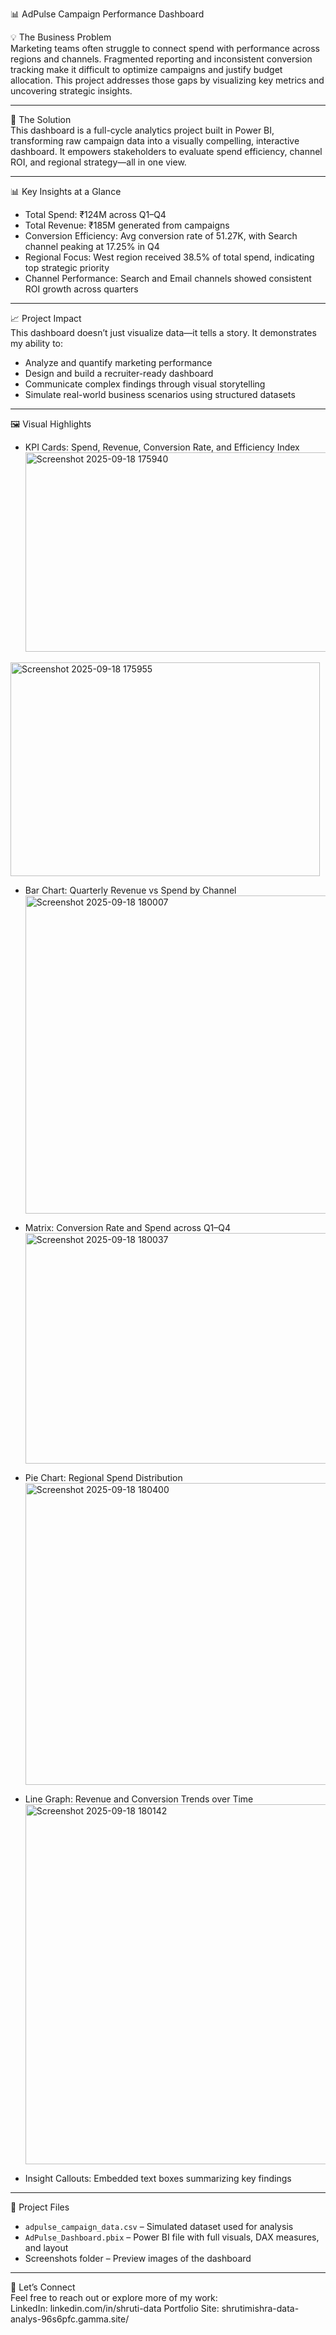  📊 AdPulse Campaign Performance Dashboard

💡 The Business Problem  
Marketing teams often struggle to connect spend with performance across regions and channels. Fragmented reporting and inconsistent conversion tracking make it difficult to optimize campaigns and justify budget allocation. This project addresses those gaps by visualizing key metrics and uncovering strategic insights.

---

🚀 The Solution  
This dashboard is a full-cycle analytics project built in Power BI, transforming raw campaign data into a visually compelling, interactive dashboard. It empowers stakeholders to evaluate spend efficiency, channel ROI, and regional strategy—all in one view.

---

📊 Key Insights at a Glance  
- Total Spend: ₹124M across Q1–Q4  
- Total Revenue: ₹185M generated from campaigns  
- Conversion Efficiency: Avg conversion rate of 51.27K, with Search channel peaking at 17.25% in Q4  
- Regional Focus: West region received 38.5% of total spend, indicating top strategic priority  
- Channel Performance: Search and Email channels showed consistent ROI growth across quarters

---

 📈 Project Impact  
This dashboard doesn’t just visualize data—it tells a story. It demonstrates my ability to:

- Analyze and quantify marketing performance  
- Design and build a recruiter-ready dashboard  
- Communicate complex findings through visual storytelling  
- Simulate real-world business scenarios using structured datasets

---

 🖼️ Visual Highlights  
- KPI Cards: Spend, Revenue, Conversion Rate, and Efficiency Index
  <img width="504" height="319" alt="Screenshot 2025-09-18 175940" src="https://github.com/user-attachments/assets/279fc6a8-94f6-4141-bab7-63f99a165ae3" />
<img width="495" height="342" alt="Screenshot 2025-09-18 175955" src="https://github.com/user-attachments/assets/782bc387-c860-4b05-92f8-c847545be07b" />

- Bar Chart: Quarterly Revenue vs Spend by Channel
   <img width="696" height="509" alt="Screenshot 2025-09-18 180007" src="https://github.com/user-attachments/assets/c4738f79-e492-4bc6-a67a-ed1ce50da5cd" />

- Matrix: Conversion Rate and Spend across Q1–Q4
  <img width="862" height="369" alt="Screenshot 2025-09-18 180037" src="https://github.com/user-attachments/assets/83dad81b-31a7-475d-a4b4-30b8961a9e80" />

- Pie Chart: Regional Spend Distribution
  <img width="776" height="483" alt="Screenshot 2025-09-18 180400" src="https://github.com/user-attachments/assets/68821840-fe7a-41a2-aa98-a48d04025a8c" />

- Line Graph: Revenue and Conversion Trends over Time
  <img width="798" height="576" alt="Screenshot 2025-09-18 180142" src="https://github.com/user-attachments/assets/d1f29d16-bf7e-4ea6-92c3-fc0e4b67ac2d" />

- Insight Callouts: Embedded text boxes summarizing key findings

---

📂 Project Files  
- `adpulse_campaign_data.csv` – Simulated dataset used for analysis  
- `AdPulse_Dashboard.pbix` – Power BI file with full visuals, DAX measures, and layout  
- Screenshots folder – Preview images of the dashboard

---

🔗 Let’s Connect  
Feel free to reach out or explore more of my work:  
LinkedIn: linkedin.com/in/shruti-data
Portfolio Site: shrutimishra-data-analys-96s6pfc.gamma.site/

